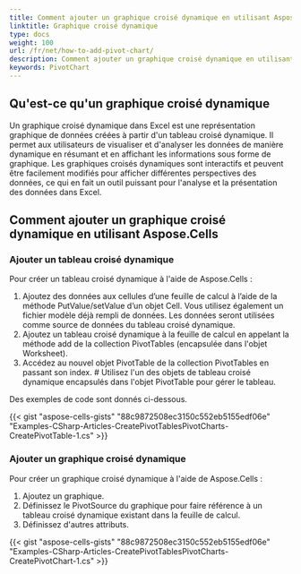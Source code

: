 ```yaml
---
title: Comment ajouter un graphique croisé dynamique en utilisant Aspose.Cells
linktitle: Graphique croisé dynamique
type: docs
weight: 100
url: /fr/net/how-to-add-pivot-chart/
description: Comment ajouter un graphique croisé dynamique en utilisant Aspose.Cells.
keywords: PivotChart
---
```

##  Qu'est-ce qu'un graphique croisé dynamique

Un graphique croisé dynamique dans Excel est une représentation graphique de données créées à partir d'un tableau croisé dynamique. Il permet aux utilisateurs de visualiser et d'analyser les données de manière dynamique en résumant et en affichant les informations sous forme de graphique. Les graphiques croisés dynamiques sont interactifs et peuvent être facilement modifiés pour afficher différentes perspectives des données, ce qui en fait un outil puissant pour l'analyse et la présentation des données dans Excel.

##  Comment ajouter un graphique croisé dynamique en utilisant Aspose.Cells

###  **Ajouter un tableau croisé dynamique**

Pour créer un tableau croisé dynamique à l'aide de Aspose.Cells :

1. Ajoutez des données aux cellules d’une feuille de calcul à l’aide de la méthode PutValue/setValue d’un objet Cell. Vous utilisez également un fichier modèle déjà rempli de données. Les données seront utilisées comme source de données du tableau croisé dynamique.
1. Ajoutez un tableau croisé dynamique à la feuille de calcul en appelant la méthode add de la collection PivotTables (encapsulée dans l'objet Worksheet).
1. Accédez au nouvel objet PivotTable de la collection PivotTables en passant son index. # Utilisez l'un des objets de tableau croisé dynamique encapsulés dans l'objet PivotTable pour gérer le tableau.

Des exemples de code sont donnés ci-dessous.

{{< gist "aspose-cells-gists" "88c9872508ec3150c552eb5155edf06e" "Examples-CSharp-Articles-CreatePivotTablesPivotCharts-CreatePivotTable-1.cs" >}}

###  **Ajouter un graphique croisé dynamique**

Pour créer un graphique croisé dynamique à l'aide de Aspose.Cells :

1. Ajoutez un graphique.
1. Définissez le PivotSource du graphique pour faire référence à un tableau croisé dynamique existant dans la feuille de calcul.
1. Définissez d'autres attributs.

{{< gist "aspose-cells-gists" "88c9872508ec3150c552eb5155edf06e" "Examples-CSharp-Articles-CreatePivotTablesPivotCharts-CreatePivotChart-1.cs" >}}

